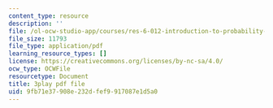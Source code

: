 ```yaml
---
content_type: resource
description: ''
file: /ol-ocw-studio-app/courses/res-6-012-introduction-to-probability-spring-2018/9fb71e37908e232dfef9917087e1d5a0_GwOklYjwHDI.pdf
file_size: 11793
file_type: application/pdf
learning_resource_types: []
license: https://creativecommons.org/licenses/by-nc-sa/4.0/
ocw_type: OCWFile
resourcetype: Document
title: 3play pdf file
uid: 9fb71e37-908e-232d-fef9-917087e1d5a0
---
```

